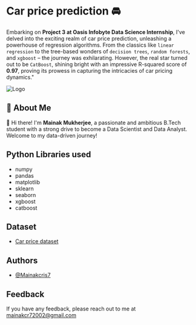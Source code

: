 
# Car price prediction 🚘

Embarking on **Project 3 at Oasis Infobyte Data Science Internship**, I've delved into the exciting realm of car price prediction, unleashing a powerhouse of regression algorithms. From the classics like `linear regression` to the tree-based wonders of `decision trees`, `random forests`, and `xgboost` – the journey was exhilarating. However, the real star turned out to be `CatBoost`, shining bright with an impressive R-squared score of **0.97**, proving its prowess in capturing the intricacies of car pricing dynamics."













![Logo](https://www.lamborghini.com/sites/it-en/files/DAM/lamborghini/facelift_2019/models_gw/2023/03_29_revuelto/gate_models_s_02_m.jpg)


## 🚀 About Me
👋 Hi there! I'm **Mainak Mukherjee**, a passionate and ambitious B.Tech student with a strong drive to become a Data Scientist and Data Analyst. Welcome to my data-driven journey!



## Python Libraries used

- numpy
- pandas
- matplotlib
- sklearn
- seaborn
- xgboost
- catboost



## Dataset

 - [Car price dataset](https://www.kaggle.com/datasets/vijayaadithyanvg/car-price-predictionused-cars)


## Authors

- [@Mainakcris7](https://github.com/Mainakcris7)


## Feedback

If you have any feedback, please reach out to me at mainakcr72002@gmail.com

